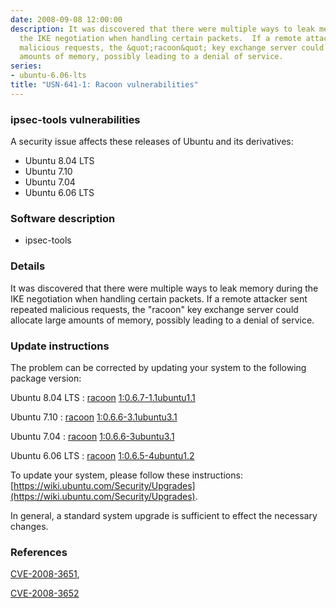 ```yaml
---
date: 2008-09-08 12:00:00
description: It was discovered that there were multiple ways to leak memory during
  the IKE negotiation when handling certain packets.  If a remote attacker sent repeated
  malicious requests, the &quot;racoon&quot; key exchange server could allocate large
  amounts of memory, possibly leading to a denial of service.
series:
- ubuntu-6.06-lts
title: "USN-641-1: Racoon vulnerabilities"
---
```


### ipsec-tools vulnerabilities

A security issue affects these releases of Ubuntu and its derivatives:

* Ubuntu 8.04 LTS
* Ubuntu 7.10
* Ubuntu 7.04
* Ubuntu 6.06 LTS

### Software description

* ipsec-tools 

### Details

It was discovered that there were multiple ways to leak memory during the IKE negotiation when handling certain packets. If a remote attacker sent repeated malicious requests, the &quot;racoon&quot; key exchange server could allocate large amounts of memory, possibly leading to a denial of service. 

### Update instructions

The problem can be corrected by updating your system to the following package version:

Ubuntu 8.04 LTS
 : [racoon](https://launchpad.net/ubuntu/+source/ipsec-tools) <span> [1:0.6.7-1.1ubuntu1.1](https://launchpad.net/ubuntu/+source/ipsec-tools/1:0.6.7-1.1ubuntu1.1) </span> 

Ubuntu 7.10
 : [racoon](https://launchpad.net/ubuntu/+source/ipsec-tools) <span> [1:0.6.6-3.1ubuntu3.1](https://launchpad.net/ubuntu/+source/ipsec-tools/1:0.6.6-3.1ubuntu3.1) </span> 

Ubuntu 7.04
 : [racoon](https://launchpad.net/ubuntu/+source/ipsec-tools) <span> [1:0.6.6-3ubuntu3.1](https://launchpad.net/ubuntu/+source/ipsec-tools/1:0.6.6-3ubuntu3.1) </span> 

Ubuntu 6.06 LTS
 : [racoon](https://launchpad.net/ubuntu/+source/ipsec-tools) <span> [1:0.6.5-4ubuntu1.2](https://launchpad.net/ubuntu/+source/ipsec-tools/1:0.6.5-4ubuntu1.2) </span> 

To update your system, please follow these instructions: [https://wiki.ubuntu.com/Security/Upgrades](https://wiki.ubuntu.com/Security/Upgrades).

In general, a standard system upgrade is sufficient to effect the necessary changes. 

### References

 [CVE-2008-3651](http://people.ubuntu.com/~ubuntu-security/cve/CVE-2008-3651), 

 [CVE-2008-3652](http://people.ubuntu.com/~ubuntu-security/cve/CVE-2008-3652)
